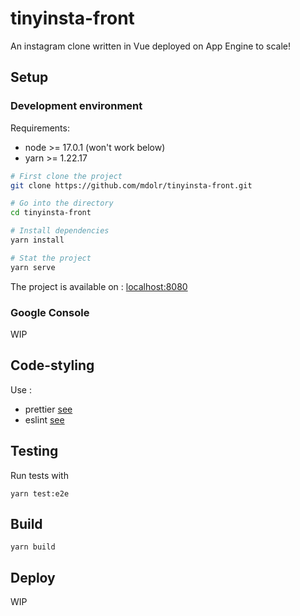 # tinyinsta-front

An instagram clone written in Vue deployed on App Engine to scale!

## Setup

### Development environment

Requirements:

- node >= 17.0.1 (won't work below)
- yarn >= 1.22.17

```bash
# First clone the project
git clone https://github.com/mdolr/tinyinsta-front.git

# Go into the directory
cd tinyinsta-front

# Install dependencies
yarn install

# Stat the project
yarn serve
```

The project is available on : [localhost:8080](http://localhost:8080)

### Google Console

WIP

## Code-styling

Use :

- prettier [see](https://prettier.io/)
- eslint [see](https://eslint.org/)

## Testing

Run tests with

```
yarn test:e2e
```

## Build

```
yarn build
```

## Deploy

WIP
